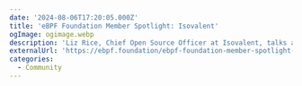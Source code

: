 ```yaml
---
date: '2024-08-06T17:20:05.000Z'
title: '‍eBPF Foundation Member Spotlight: Isovalent'
ogImage: ogimage.webp
description: 'Liz Rice, Chief Open Source Officer at Isovalent, talks about how Isovalent is using eBPF and why she feels the eBPF Foundation is so important'
externalUrl: 'https://ebpf.foundation/ebpf-foundation-member-spotlight-isovalent/'
categories:
  - Community
---
```

